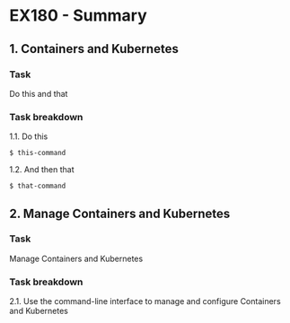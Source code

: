 # EX180 - Summary

## 1. Containers and Kubernetes

### Task
Do this and that 

### Task breakdown
1.1. Do this
```
$ this-command
```
1.2. And then that
```
$ that-command
```

## 2. Manage Containers and Kubernetes

### Task
Manage Containers and Kubernetes

### Task breakdown
2.1. Use the command-line interface to manage and configure Containers and Kubernetes
